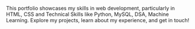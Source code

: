 This portfolio showcases my skills in web development, particularly in HTML, CSS and Technical Skills like Python, MySQL, DSA, Machine Learning. Explore my projects, learn about my experience, and get in touch!